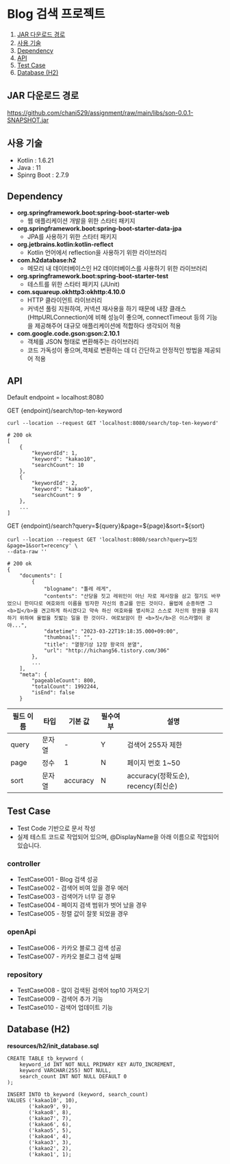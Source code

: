 # Blog 검색 프로젝트

1. [JAR 다운로드 경로](#JAR-다운로드-경로)
2. [사용 기술](#사용-기술)
3. [Dependency](#Dependency)
4. [API](#API)
5. [Test Case](#Test-Case)
6. [Database (H2)](#Database-(H2))

## JAR 다운로드 경로
https://github.com/chani529/assignment/raw/main/libs/son-0.0.1-SNAPSHOT.jar

## 사용 기술
- Kotlin : 1.6.21
- Java : 11
- Spinrg Boot :  2.7.9

## Dependency
- **org.springframework.boot:spring-boot-starter-web**
  - 웹 애플리케이션 개발을 위한 스타터 패키지
- **org.springframework.boot:spring-boot-starter-data-jpa**
  - JPA를 사용하기 위한 스타터 패키지
- **org.jetbrains.kotlin:kotlin-reflect**
  - Kotlin 언어에서 reflection을 사용하기 위한 라이브러리
- **com.h2database:h2**
  - 메모리 내 데이터베이스인 H2 데이터베이스를 사용하기 위한 라이브러리
- **org.springframework.boot:spring-boot-starter-test** 
  - 테스트를 위한 스타터 패키지 (JUnit)
- **com.squareup.okhttp3:okhttp:4.10.0**
  - HTTP 클라이언트 라이브러리
  - 커넥션 풀링 지원하여, 커넥션 재사용을 하기 때문에 내장 클래스(HttpURLConnection)에 비해 성능이 좋으며,
    connectTimeout 등의 기능을 제공해주어 대규모 애플리케이션에 적합하다 생각되어 적용
- **com.google.code.gson:gson:2.10.1**
  - 객체를 JSON 형태로 변환해주는 라이브러리
  - 코드 가독성이 좋으며,객체로 변환하는 데 더 간단하고 안정적인 방법을 제공되어 적용

## API
Default endpoint = localhost:8080

GET {endpoint}/search/top-ten-keyword
```curl
curl --location --request GET 'localhost:8080/search/top-ten-keyword'
  
# 200 ok
[
    {
        "keywordId": 1,
        "keyword": "kakao10",
        "searchCount": 10
    },
    {
        "keywordId": 2,
        "keyword": "kakao9",
        "searchCount": 9
    },
    ...
]
```

GET {endpoint}/search?query=${query}&page=${page}&sort=${sort}
```curl
curl --location --request GET 'localhost:8080/search?query=집짓&page=1&sort=recency' \
--data-raw ''

# 200 ok
{
    "documents": [
        {
            "blogname": "톨레 레게",
            "contents": "산당을 짓고 레위인이 아닌 자로 제사장을 삼고 절기도 바꾸었으니 한미다로 여호와의 이름을 빙자한 자신의 종교를 만든 것이다. 율법에 순종하면 그 <b>집</b>을 견고하게 하시겠다고 약속 하신 여호와를 멸시하고 스스로 자신의 왕권을 유지하기 위하여 율법을 짓밟는 일을 한 것이다. 여로보암이 한 <b>짓</b>은 이스라엘이 광야...",
            "datetime": "2023-03-22T19:18:35.000+09:00",
            "thumbnail": "",
            "title": "열왕기상 12장 왕국의 분열",
            "url": "http://hichang56.tistory.com/306"
        },
        ...
    ],
    "meta": {
        "pageableCount": 800,
        "totalCount": 1992244,
        "isEnd": false
    }
```
| 필드 이름 | 타입  | 기본 값 | 필수여부 | 설명                         |
|-------|-----|------|------|-----------------------------|
| query | 문자열 | -    | Y    | 검색어 255자 제한                   |
| page  | 정수  | 1    | N    | 페이지 번호 1~50                   |
| sort  | 문자열 |accuracy| N    |  accuracy(정확도순), recency(최신순) |
## Test Case
- Test Code 기반으로 문서 작성
- 실제 테스트 코드로 작업되어 있으며, 
@DisplayName을 아래 이름으로 작업되어 있습니다.


### controller
- TestCase001 - Blog 검색 성공
- TestCase002 - 검색어 비여 있을 경우 에러
- TestCase003 - 검색어가 너무 길 경우
- TestCase004 - 페이지 검색 범위가 벗어 났을 경우
- TestCase005 - 정렬 값이 잘못 되었을 경우

### openApi
- TestCase006 - 카카오 블로그 검색 성공
- TestCase007 - 카카오 블로그 검색 실패

### repository
- TestCase008 - 많이 검색된 검색어 top10 가져오기
- TestCase009 - 검색어 추가 기능
- TestCase010 - 검색어 업데이트 기능

## Database (H2)
**resources/h2/init_database.sql**

```roomsql
CREATE TABLE tb_keyword (
    keyword_id INT NOT NULL PRIMARY KEY AUTO_INCREMENT,
    keyword VARCHAR(255) NOT NULL,
    search_count INT NOT NULL DEFAULT 0
);

INSERT INTO tb_keyword (keyword, search_count)
VALUES ('kakao10', 10),
       ('kakao9', 9),
       ('kakao8', 8),
       ('kakao7', 7),
       ('kakao6', 6),
       ('kakao5', 5),
       ('kakao4', 4),
       ('kakao3', 3),
       ('kakao2', 2),
       ('kakao1', 1);
```